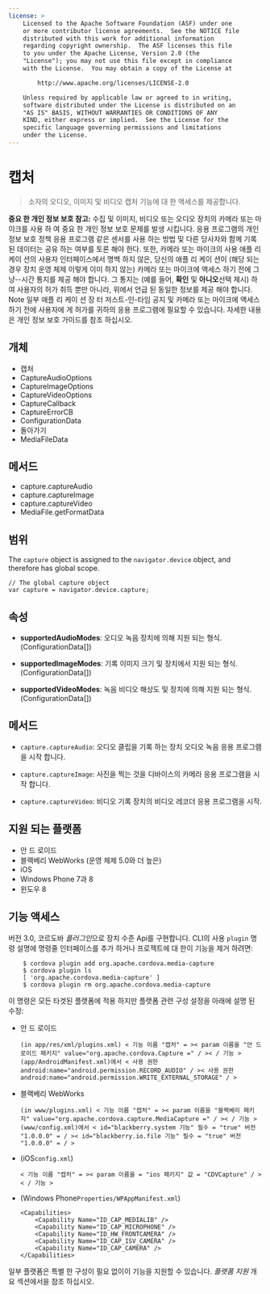 ```yaml
---
license: >
    Licensed to the Apache Software Foundation (ASF) under one
    or more contributor license agreements.  See the NOTICE file
    distributed with this work for additional information
    regarding copyright ownership.  The ASF licenses this file
    to you under the Apache License, Version 2.0 (the
    "License"); you may not use this file except in compliance
    with the License.  You may obtain a copy of the License at

        http://www.apache.org/licenses/LICENSE-2.0

    Unless required by applicable law or agreed to in writing,
    software distributed under the License is distributed on an
    "AS IS" BASIS, WITHOUT WARRANTIES OR CONDITIONS OF ANY
    KIND, either express or implied.  See the License for the
    specific language governing permissions and limitations
    under the License.
---
```


# 캡처

> 소자의 오디오, 이미지 및 비디오 캡처 기능에 대 한 액세스를 제공합니다.

**중요 한 개인 정보 보호 참고:** 수집 및 이미지, 비디오 또는 오디오 장치의 카메라 또는 마이크를 사용 하 여 중요 한 개인 정보 보호 문제를 발생 시킵니다. 응용 프로그램의 개인 정보 보호 정책 응용 프로그램 같은 센서를 사용 하는 방법 및 다른 당사자와 함께 기록 된 데이터는 공유 하는 여부를 토론 해야 한다. 또한, 카메라 또는 마이크의 사용 애플 리 케이 션의 사용자 인터페이스에서 명백 하지 않은, 당신의 애플 리 케이 션이 (해당 되는 경우 장치 운영 체제 이렇게 이미 하지 않는) 카메라 또는 마이크에 액세스 하기 전에 그냥--시간 통지를 제공 해야 합니다. 그 통지는 (예를 들어, **확인** 및 **아니오**선택 제시) 하 여 사용자의 허가 취득 뿐만 아니라, 위에서 언급 된 동일한 정보를 제공 해야 합니다. Note 일부 애플 리 케이 션 장 터 저스트-인-타임 공지 및 카메라 또는 마이크에 액세스 하기 전에 사용자에 게 허가를 귀하의 응용 프로그램에 필요할 수 있습니다. 자세한 내용은 개인 정보 보호 가이드를 참조 하십시오.

## 개체

*   캡처
*   CaptureAudioOptions
*   CaptureImageOptions
*   CaptureVideoOptions
*   CaptureCallback
*   CaptureErrorCB
*   ConfigurationData
*   돌아가기
*   MediaFileData

## 메서드

*   capture.captureAudio
*   capture.captureImage
*   capture.captureVideo
*   MediaFile.getFormatData

## 범위

The `capture` object is assigned to the `navigator.device` object, and therefore has global scope.

    // The global capture object
    var capture = navigator.device.capture;
    

## 속성

*   **supportedAudioModes**: 오디오 녹음 장치에 의해 지원 되는 형식. (ConfigurationData[])

*   **supportedImageModes**: 기록 이미지 크기 및 장치에서 지원 되는 형식. (ConfigurationData[])

*   **supportedVideoModes**: 녹음 비디오 해상도 및 장치에 의해 지원 되는 형식. (ConfigurationData[])

## 메서드

*   `capture.captureAudio`: 오디오 클립을 기록 하는 장치 오디오 녹음 응용 프로그램을 시작 합니다.

*   `capture.captureImage`: 사진을 찍는 것을 디바이스의 카메라 응용 프로그램을 시작 합니다.

*   `capture.captureVideo`: 비디오 기록 장치의 비디오 레코더 응용 프로그램을 시작.

## 지원 되는 플랫폼

*   안 드 로이드
*   블랙베리 WebWorks (운영 체제 5.0와 더 높은)
*   iOS
*   Windows Phone 7과 8
*   윈도우 8

## 기능 액세스

버전 3.0, 코르도바 *플러그인*으로 장치 수준 Api를 구현합니다. CLI의 사용 `plugin` 명령 설명에 명령줄 인터페이스를 추가 하거나 프로젝트에 대 한이 기능을 제거 하려면:

        $ cordova plugin add org.apache.cordova.media-capture
        $ cordova plugin ls
        [ 'org.apache.cordova.media-capture' ]
        $ cordova plugin rm org.apache.cordova.media-capture
    

이 명령은 모든 타겟된 플랫폼에 적용 하지만 플랫폼 관련 구성 설정을 아래에 설명 된 수정:

*   안 드 로이드
    
        (in app/res/xml/plugins.xml) < 기능 이름 "캡처" = >< param 이름을 "안 드 로이드 패키지" value="org.apache.cordova.Capture =" / >< / 기능 > (app/AndroidManifest.xml)에서 < 사용 권한 android:name="android.permission.RECORD_AUDIO" / >< 사용 권한 android:name="android.permission.WRITE_EXTERNAL_STORAGE" / >
        

*   블랙베리 WebWorks
    
        (in www/plugins.xml) < 기능 이름 "캡처" = >< param 이름을 "블랙베리 패키지" value="org.apache.cordova.capture.MediaCapture =" / >< / 기능 > (www/config.xml)에서 < id="blackberry.system 기능" 필수 = "true" 버전 "1.0.0.0" = / >< id="blackberry.io.file 기능" 필수 = "true" 버전 "1.0.0.0" = / >
        

*   (iOS`config.xml`)
    
        < 기능 이름 "캡처" = >< param 이름을 = "ios 패키지" 값 = "CDVCapture" / >< / 기능 >
        

*   (Windows Phone`Properties/WPAppManifest.xml`)
    
        <Capabilities>
            <Capability Name="ID_CAP_MEDIALIB" />
            <Capability Name="ID_CAP_MICROPHONE" />
            <Capability Name="ID_HW_FRONTCAMERA" />
            <Capability Name="ID_CAP_ISV_CAMERA" />
            <Capability Name="ID_CAP_CAMERA" />
        </Capabilities>
        

일부 플랫폼은 특별 한 구성이 필요 없이이 기능을 지원할 수 있습니다. *플랫폼 지원* 개요 섹션에서을 참조 하십시오.